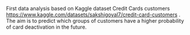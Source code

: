 First data analysis based on Kaggle dataset Credit Cards customers https://www.kaggle.com/datasets/sakshigoyal7/credit-card-customers .
The aim is to predict which groups of customers have a higher probability of card deactivation in the future.

